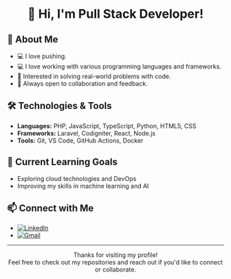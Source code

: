 <div align="center">

# 👋 Hi, I'm Pull Stack Developer!

</div>


## 🚀 About Me

- 💻 I love pushing.
- 💻 I love working with various programming languages and frameworks.
- 🎯 Interested in solving real-world problems with code.
- 🤝 Always open to collaboration and feedback.

## 🛠️ Technologies & Tools

- **Languages:** PHP, JavaScript, TypeScript, Python, HTML5, CSS
- **Frameworks:** Laravel, Codigniter, React, Node.js
- **Tools:** Git, VS Code, GitHub Actions, Docker

## 🌱 Current Learning Goals

- Exploring cloud technologies and DevOps
- Improving my skills in machine learning and AI

## 📫 Connect with Me

- [![LinkedIn](https://img.shields.io/badge/LinkedIn-blue?logo=linkedin&style=flat-square)](https://www.linkedin.com/in/sherz12r)
- [![Gmail](https://img.shields.io/badge/Email-D14836?logo=gmail&logoColor=white&style=flat-square)](mailto:sherz12r@gmail.com)

---

<div align="center">

Thanks for visiting my profile!  
Feel free to check out my repositories and reach out if you'd like to connect or collaborate.

</div>
